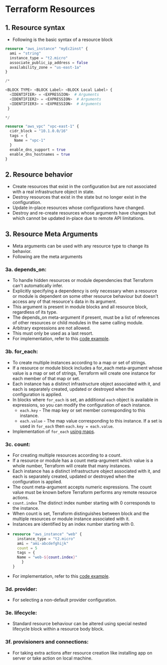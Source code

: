 # Terraform Resources

## 1. Resource syntax 
- Following is the basic syntax of a resource block

```terraform
resource "aws_instance" "myEc2inst" {
  ami = "string"
  instance_type = "t2.micro"
  associate_public_ip_address = false
  availability_zone = "us-east-1a"
}

/*

<BLOCK TYPE> <BLOCK Label> <BLOCK Local Label> {
  <IDENTIFIER> = <EXPRESSION>  # Arguments
  <IDENTIFIER2> = <EXPRESSION>  # Arguments
  <IDENTIFIER3> = <EXPRESSION>  # Arguments
 }

*/

resource "aws_vpc" "vpc-east-1" {
  cidr_block = "10.1.0.0/16"
  tags = {
    Name = "vpc-1"
  }
  enable_dns_support = true
  enable_dns_hostnames = true
}
```

## 2. Resource behavior

- Create resources that exist in the configuration but are not associated with a real infrastructure object in state.
- Destroy resources that exist in the state but no longer exist in the configuration.
- Update in-place resources whose configurations have changed.
- Destroy and re-create resources whose arguments have changes but which cannot be updated in-place due to remote API limitations.

## 3. Resource Meta Arguments
- Meta arguments can be used with any resource type to change its behavior.
- Following are the meta arguments

### 3a. depends_on:
  - To handle hidden resources or module dependencies that Terraform can't automatically infer.
  - Explicitly specifying a dependency is only necessary when a resource or module is dependent on some other resource
    behaviour but doesn't access any of that resource's data in its argument.
  - This argument is present in module blocks and all resource block, regardless of its type.
  - The depends_on meta-argument if present, must be a list of references of other resources or child modules in the same
    calling module.
  - Arbitrary expressions are not allowed.
  - This must only be used as a last resort.
  - For implementation, refer to this [code example](03a-Terraform-depends-on-meta-arg/vpc-create.tf).

### 3b. for_each:
  - To create multiple instances according to a map or set of strings.
  - If a resource or module block includes a for_each meta-argument whose value is a map or set of strings, Terraform will
    create one instance for each member of that map or set.
  - Each instance has a distinct infrastructure object associated with it, and each is separately created, updated or
    destroyed when the configuration is applied.
  - In blocks where ```for_each``` is set, an additional ```each``` object is available in expressions, so you can modify
    the configuration of each instance. 
    - ```each.key``` - The map key or set member corresponding to this instance.
    - ```each.value``` - The map value corresponding to this instance. If a set is used in ```for_each```
      then ```each.key = each.value```.
  - Implementation of ```for_each``` [using maps](03c-Terraform-for-each-meta-arg/s3-bucket.tf).

### 3c. count:
  - For creating multiple resources according to a count.
  - If a resource or module has a count meta-argument which value is a whole number, Terraform will create that many 
    instances.
  - Each instance has a distinct infrastructure object associated with it, and each is separately created, updated or
    destroyed when the configuration is applied.
  - The count meta-argument accepts numeric expressions. The count value must be known before Terraform performs any remote
    resource actions.
  - ```count.index``` The distinct index number starting with 0 corresponds to the instance.
  - When count is set, Terraform distinguishes between block and the multiple resources or module instance associated with it.
  - Instances are identified by an index number starting with 0.
  - ```terraform
    resource "aws_instance" "web" {
      instance_type = "t2.micro"
      ami = "ami-abcdefghijk"
      count = 5
      tags = {
      Name = "web-${count.index}"
        }
    }
    ```
  - For implementation, refer to this [code example](03b-Terraform-count-meta-arg/ec2Create.tf).

### 3d. provider:
  - For selecting a non-default provider configuration.

### 3e. lifecycle:
  - Standard resource behaviour can be altered using special nested lifecycle block within a resource body block.

### 3f. provisioners and connections:
  - For taking extra actions after resource creation like installing app on server or take action on local machine.